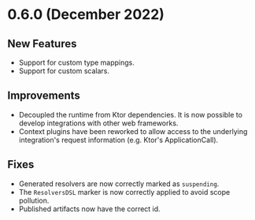 # 0.6.0 (December 2022)

## New Features

- Support for custom type mappings.
- Support for custom scalars.

## Improvements

- Decoupled the runtime from Ktor dependencies. It is now possible to develop integrations with other web frameworks.
- Context plugins have been reworked to allow access to the underlying integration's request information (e.g. Ktor's
  ApplicationCall).

## Fixes

- Generated resolvers are now correctly marked as `suspending`.
- The `ResolversDSL` marker is now correctly applied to avoid scope pollution.
- Published artifacts now have the correct id.